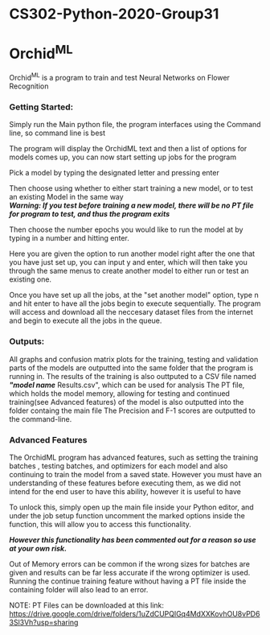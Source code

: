 # CS302-Python-2020-Group31


# Orchid<sup>ML</sup>

Orchid<sup>ML</sup> is a program to train and test Neural Networks on Flower Recognition

### Getting Started:
Simply run the Main python file, the program interfaces using the Command line, so command line is best

The program will display the OrchidML text and then a list of options for models comes up, you can now start setting up jobs for the program

Pick a model by typing the designated letter and pressing enter

Then choose using whether to either start training a new model, or to test an existing Model in the same way<br>
***Warning: If you test before training a new model, there will be no PT file for program to test, and thus the program exits***

Then choose the number epochs you would like to run the model at by typing in a number and hitting enter.

Here you are given the option to run another model right after the one that you have just set up, you can input y and enter, which will then take you through the same
menus to create another model to either run or test an existing one.

Once you have set up all the jobs, at the "set another model" option, type n and hit enter to have all the jobs begin to execute sequentially.
The program will access and download all the neccesary dataset files from the internet and begin to execute all the jobs in the queue.

### Outputs:
All graphs and confusion matrix plots for the training, testing and validation parts of the models are outputted into the same folder that the program is running in.
The results of the training is also outtputed to a CSV file named ***"model name*** Results.csv", which can be used for analysis
The PT file, which holds the model memory, allowing for testing and continued training(see Advanced features) of the model is also outputted into the folder containg the main file
The Precision and F-1 scores are outputted to the command-line.


### Advanced Features

The OrchidML program has advanced features, such as setting the training batches , testing batches, and optimizers for each model and also continuing to train the model from a 
saved state. However you must have an understanding of these features before executing them, as we did not intend for the end user to have this ability, however it is useful to have

To unlock this, simply open up the main file inside your Python editor, and under the job setup function uncomment the marked options inside
the function, this will allow you to access this functionality. 

***However this functionality has been commented out for a reason so use at your own risk.***

Out of Memory errors can be common if the wrong sizes for batches are given and results can be far less accurate if the wrong optimizer is used. 
Running the continue training feature without having a PT file inside the containing folder will also lead to an error.

NOTE: PT Files can be downloaded at this link:
https://drive.google.com/drive/folders/1uZdCUPQlGq4MdXXKovhOU8vPD63Sl3Vh?usp=sharing